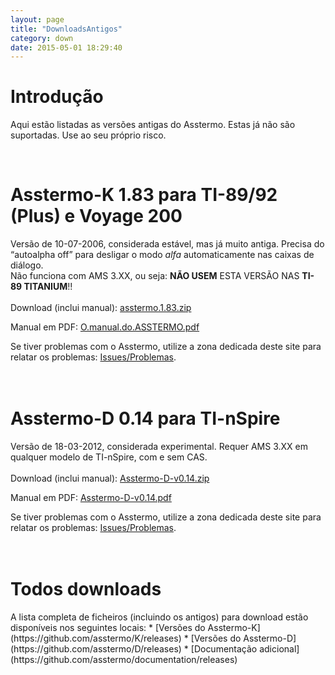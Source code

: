 ```yaml
---
layout: page
title: "DownloadsAntigos"
category: down
date: 2015-05-01 18:29:40
---
```


# Introdução
Aqui estão listadas as versões antigas do Asstermo. Estas já não são suportadas. Use ao seu próprio risco.

<br>
<h1>Asstermo-K 1.83 para TI-89/92 (Plus) e Voyage 200</h1>
Versão de 10-07-2006, considerada estável, mas já muito antiga. Precisa do “autoalpha off” para desligar o modo <i>alfa</i> automaticamente nas caixas de diálogo.<br>
Não funciona com AMS 3.XX, ou seja: <b>NÃO USEM</b> ESTA VERSÃO NAS <b>TI-89 TITANIUM</b>!!<br>
<br>
Download (inclui manual): <a href='https://github.com/asstermo/K/releases/download/v1.83/asstermo.1.83.zip'>asstermo.1.83.zip</a>

Manual em PDF: <a href='https://github.com/asstermo/K/releases/download/v1.83/O.manual.do.ASSTERMO.pdf'>O.manual.do.ASSTERMO.pdf</a>

Se tiver problemas com o Asstermo, utilize a zona dedicada deste site para relatar os problemas: <a href='https://github.com/asstermo/asstermo.github.io/issues'>Issues/Problemas</a>.<br>
<br>
<br>
<h1>Asstermo-D 0.14 para TI-nSpire</h1>
Versão de 18-03-2012, considerada experimental. Requer AMS 3.XX em qualquer modelo de TI-nSpire, com e sem CAS.<br>
<br>
Download (inclui manual): <a href='https://github.com/asstermo/D/releases/download/v0.14/Asstermo-D-v0.14.zip'>Asstermo-D-v0.14.zip</a>

Manual em PDF: <a href='https://github.com/asstermo/D/releases/download/v0.14/Asstermo-D-v0.14.pdf'>Asstermo-D-v0.14.pdf</a>

Se tiver problemas com o Asstermo, utilize a zona dedicada deste site para relatar os problemas: <a href='https://github.com/asstermo/asstermo.github.io/issues'>Issues/Problemas</a>.<br>
<br>
<br>
<h1>Todos downloads</h1>
A lista completa de ficheiros (incluindo os antigos) para download estão disponíveis nos seguintes locais:
  * [Versões do Asstermo-K](https://github.com/asstermo/K/releases)
  * [Versões do Asstermo-D](https://github.com/asstermo/D/releases)
  * [Documentação adicional](https://github.com/asstermo/documentation/releases)
